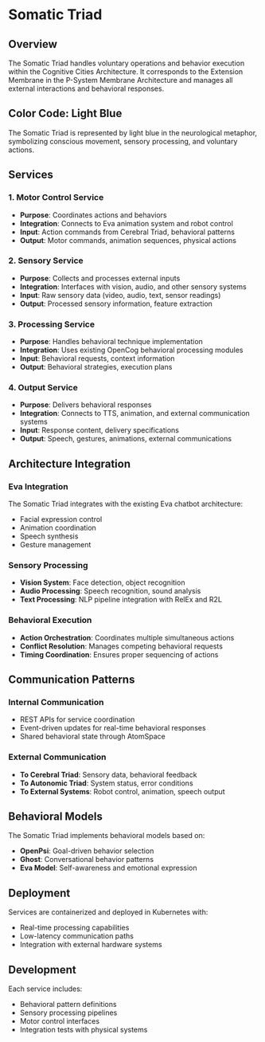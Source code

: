 # Somatic Triad

## Overview

The Somatic Triad handles voluntary operations and behavior execution within the Cognitive Cities Architecture. It corresponds to the Extension Membrane in the P-System Membrane Architecture and manages all external interactions and behavioral responses.

## Color Code: Light Blue

The Somatic Triad is represented by light blue in the neurological metaphor, symbolizing conscious movement, sensory processing, and voluntary actions.

## Services

### 1. Motor Control Service
- **Purpose**: Coordinates actions and behaviors
- **Integration**: Connects to Eva animation system and robot control
- **Input**: Action commands from Cerebral Triad, behavioral patterns
- **Output**: Motor commands, animation sequences, physical actions

### 2. Sensory Service
- **Purpose**: Collects and processes external inputs
- **Integration**: Interfaces with vision, audio, and other sensory systems
- **Input**: Raw sensory data (video, audio, text, sensor readings)
- **Output**: Processed sensory information, feature extraction

### 3. Processing Service
- **Purpose**: Handles behavioral technique implementation
- **Integration**: Uses existing OpenCog behavioral processing modules
- **Input**: Behavioral requests, context information
- **Output**: Behavioral strategies, execution plans

### 4. Output Service
- **Purpose**: Delivers behavioral responses
- **Integration**: Connects to TTS, animation, and external communication systems
- **Input**: Response content, delivery specifications
- **Output**: Speech, gestures, animations, external communications

## Architecture Integration

### Eva Integration
The Somatic Triad integrates with the existing Eva chatbot architecture:
- Facial expression control
- Animation coordination
- Speech synthesis
- Gesture management

### Sensory Processing
- **Vision System**: Face detection, object recognition
- **Audio Processing**: Speech recognition, sound analysis
- **Text Processing**: NLP pipeline integration with RelEx and R2L

### Behavioral Execution
- **Action Orchestration**: Coordinates multiple simultaneous actions
- **Conflict Resolution**: Manages competing behavioral requests
- **Timing Coordination**: Ensures proper sequencing of actions

## Communication Patterns

### Internal Communication
- REST APIs for service coordination
- Event-driven updates for real-time behavioral responses
- Shared behavioral state through AtomSpace

### External Communication
- **To Cerebral Triad**: Sensory data, behavioral feedback
- **To Autonomic Triad**: System status, error conditions
- **To External Systems**: Robot control, animation, speech output

## Behavioral Models

The Somatic Triad implements behavioral models based on:
- **OpenPsi**: Goal-driven behavior selection
- **Ghost**: Conversational behavior patterns
- **Eva Model**: Self-awareness and emotional expression

## Deployment

Services are containerized and deployed in Kubernetes with:
- Real-time processing capabilities
- Low-latency communication paths
- Integration with external hardware systems

## Development

Each service includes:
- Behavioral pattern definitions
- Sensory processing pipelines
- Motor control interfaces
- Integration tests with physical systems
